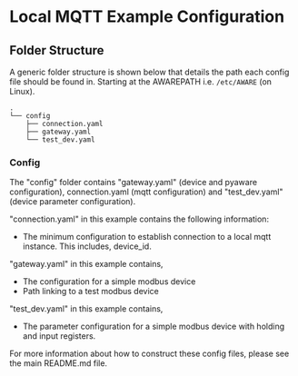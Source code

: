 # Local MQTT Example Configuration
## Folder Structure
A generic folder structure is shown below that details the path each config file should be found in. Starting at the 
AWAREPATH i.e. `/etc/AWARE` (on Linux).
```console
.
└── config
    ├── connection.yaml
    ├── gateway.yaml
    └── test_dev.yaml
```
### Config
The "config" folder contains "gateway.yaml" (device and pyaware configuration), connection.yaml (mqtt configuration) 
and "test_dev.yaml" (device parameter configuration). 

"connection.yaml" in this example contains the following information:
* The minimum configuration to establish connection to a local mqtt instance. This includes, device_id.

"gateway.yaml" in this example contains,
* The configuration for a simple modbus device
* Path linking to a test modbus device

"test_dev.yaml" in this example contains,
* The parameter configuration for a simple modbus device with holding and input registers. 
  
For more information about how to construct these config files, please see the main README.md file.
